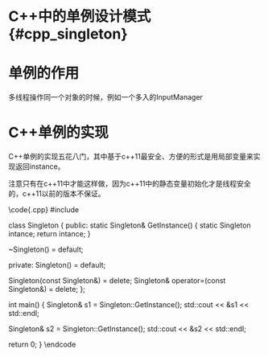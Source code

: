 C++中的单例设计模式{#cpp_singleton}
================================

# 单例的作用

多线程操作同一个对象的时候，例如一个多入的InputManager

# C++单例的实现

C++单例的实现五花八门，其中基于c++11最安全、方便的形式是用局部变量来实现返回instance。

注意只有在c++11中才能这样做，因为c++11中的静态变量初始化才是线程安全的，c++11以前的版本不保证。

\code{.cpp}
#include <iostream>

class Singleton {
public:
  static Singleton& GetInstance() {
    static Singleton intance;
    return intance;
  }

  ~Singleton() = default;

private:
  Singleton() = default;

  Singleton(const Singleton&) = delete;
  Singleton& operator=(const Singleton&) = delete;
};

int main() {
  Singleton& s1 = Singleton::GetInstance();
  std::cout << &s1 << std::endl;

  Singleton& s2 = Singleton::GetInstance();
  std::cout << &s2 << std::endl;

  return 0;
}
\endcode